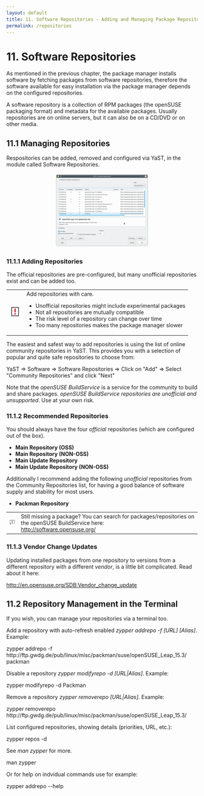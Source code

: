```yaml
---
layout: default
title: 11. Software Repositories - Adding and Managing Package Repositories
permalink: /repositories
---
```


# 11. Software Repositories

As mentioned in the previous chapter, the package manager installs software by fetching packages from software repositories, therefore the software available for easy installation via the package manager depends on the configured repositories.

A software repository is a collection of RPM packages (the openSUSE packaging format) and metadata for the available packages. Usually repositories are on online servers, but it can also be on a CD/DVD or on other media.

## 11.1 Managing Repositories

Respositories can be added, removed and configured via YaST, in the module called Software Repositories.

<center><a href="images/screenshots/yast-repos.png" rel="thumbnail"><img src="images/screenshots/yast-reposb.png" alt="repos" class="pic" /></a></center>

### 11.1.1 Adding Repositories

The official repositories are pre-configured, but many unofficial repositories exist and can be added too.

<div class="note">
<table>
<tbody>
<tr>
<td><img src="images/pics/obs.png" alt="obs" /></td>
<td>Add repositories with care.
<ul>
<li>Unofficial repositories might include experimental packages</li>
<li>Not all repositories are mutually compatible</li>
<li>The risk level of a repository can change over time</li>
<li>Too many repositories makes the package manager slower</li>
</ul>
</td>
</tr>
</tbody>
</table>
</div>

The easiest and safest way to add repositories is using the list of online community repositories in YaST. This provides you with a selection of popular and quite safe repositories to choose from:
<div class="path">YaST => Software => Software Repositories => Click on "Add" => Select "Community Repositories" and click "Next"</div>

Note that the <i>openSUSE BuildService</i> is a service for the community to build and share packages. <i>openSUSE BuildService repositories are unofficial and unsupported</i>. Use at your own risk.

### 11.1.2 Recommended Repositories

You should always have the four <i>official</i> repositories (which are configured out of the box).<br/>

<ul>
	<li><b>Main Repository (OSS)</b></li>
	<li><b>Main Repository (NON-OSS)</b></li>
	<li><b>Main Update Repository</b></li>
	<li><b>Main Update Repository (NON-OSS)</b></li>
</ul>

Additionally I recommend adding the following <i>unofficial</i> repositories from the Community Repositories list, for having a good balance of software supply and stability for most users.

<ul>
	<li><b>Packman Repository</b></li>
	<!--<li><b>openSUSE BuildService - KDE:Extra</b></li>-->
</ul>

<div class="tip">
<table>
<tbody>
<tr>
<td><img src="images/pics/tip.png" alt="tip" /></td>
<td>Still missing a package? You can search for packages/repositories on the openSUSE BuildService here:<br />
<a href="http://software.opensuse.org/" target="_blank">http://software.opensuse.org/</a></td>
</tr>
</tbody>
</table>
</div>

### 11.1.3 Vendor Change Updates

Updating installed packages from one repository to versions from a different repository with a different <i>vendor</i>, is a little bit complicated. Read about it here:

<a href="http://en.opensuse.org/SDB:Vendor_change_update" target="_blank">http://en.opensuse.org/SDB:Vendor_change_update</a>

## 11.2 Repository Management in the Terminal

If you wish, you can manage your repositories via a terminal too.

Add a repository with auto-refresh enabled <i>zypper addrepo -f [URL] [Alias]</i>. Example:

<div class="clroot">zypper addrepo -f http://ftp.gwdg.de/pub/linux/misc/packman/suse/openSUSE_Leap_15.3/ packman</div>

Disable a repository <i>zypper modifyrepo -d [URL|Alias]</i>. Example:

<div class="clroot">zypper modifyrepo -d Packman</div>

Remove a repository <i>zypper removerepo [URL|Alias]</i>. Example:

<div class="clroot">zypper removerepo http://ftp.gwdg.de/pub/linux/misc/packman/suse/openSUSE_Leap_15.3/</div>

List configured repositories, showing  details (priorities, URL, etc.):

<div class="cl">zypper repos -d</div>

See <i>man zypper</i> for more.

<div class="cl">man zypper</div>

Or for help on indvidual commands use for example:

<div class="cl">zypper addrepo --help</div>
